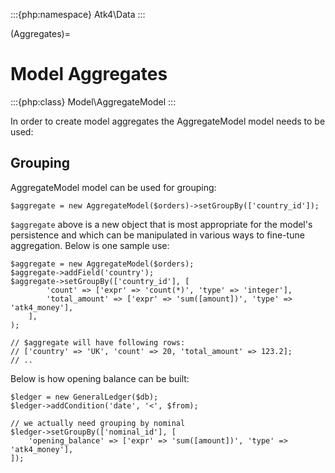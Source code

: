 :::{php:namespace} Atk4\Data
:::

(Aggregates)=

# Model Aggregates

:::{php:class} Model\AggregateModel
:::

In order to create model aggregates the AggregateModel model needs to be used:

## Grouping

AggregateModel model can be used for grouping:

```
$aggregate = new AggregateModel($orders)->setGroupBy(['country_id']);
```

`$aggregate` above is a new object that is most appropriate for the model's persistence and which can be manipulated
in various ways to fine-tune aggregation. Below is one sample use:

```
$aggregate = new AggregateModel($orders);
$aggregate->addField('country');
$aggregate->setGroupBy(['country_id'], [
        'count' => ['expr' => 'count(*)', 'type' => 'integer'],
        'total_amount' => ['expr' => 'sum([amount])', 'type' => 'atk4_money'],
    ],
);

// $aggregate will have following rows:
// ['country' => 'UK', 'count' => 20, 'total_amount' => 123.2];
// ..
```

Below is how opening balance can be built:

```
$ledger = new GeneralLedger($db);
$ledger->addCondition('date', '<', $from);

// we actually need grouping by nominal
$ledger->setGroupBy(['nominal_id'], [
    'opening_balance' => ['expr' => 'sum([amount])', 'type' => 'atk4_money'],
]);
```
